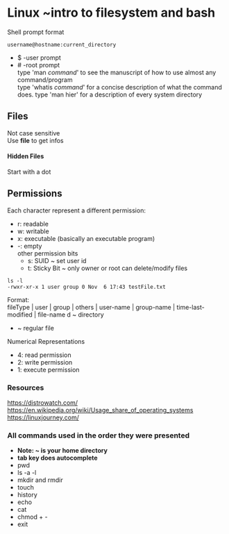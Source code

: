 # Linux ~intro to filesystem and bash
Shell prompt format
```
username@hostname:current_directory
```
* $ -user prompt
* \# -root prompt  
type 'man _command_' to see the manuscript of how to use almost any command/program  
type 'whatis _command_' for a concise description of what the command does.
type 'man hier' for a description of every system directory

## Files
Not case sensitive  
Use **file** to get infos


#### Hidden Files
Start with a dot 


## Permissions 
Each character represent a different permission: 
* r: readable 
* w: writable 
* x: executable (basically an executable program) 
* -: empty  
other permission bits  
  * s: SUID ~ set user id
  * t: Sticky Bit ~ only owner or root can delete/modify files
```
ls -l
-rwxr-xr-x 1 user group 0 Nov  6 17:43 testFile.txt
```
Format:  
fileType | user | group | others | user-name | group-name | time-last-modified | file-name
d ~ directory  
- ~ regular file  

Numerical Representations
* 4: read permission
* 2: write permission
* 1: execute permission

### Resources  
https://distrowatch.com/
https://en.wikipedia.org/wiki/Usage_share_of_operating_systems
https://linuxjourney.com/

### All commands used in the order they were presented
* **Note: ~ is your home directory**
*    **tab key does autocomplete**
* pwd
* ls -a -l
* mkdir and rmdir
* touch
* history
* echo
* cat
* chmod + -
* exit
